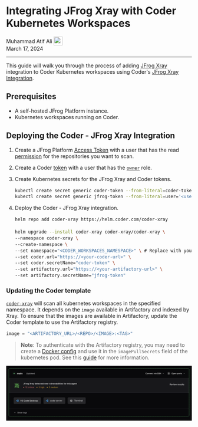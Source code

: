 # Integrating JFrog Xray with Coder Kubernetes Workspaces

<div>
  <a href="https://github.com/matifali" style="text-decoration: none; color: inherit;">
    <span style="vertical-align:middle;">Muhammad Atif Ali</span>
    <img src="https://github.com/matifali.png" width="24px" height="24px" style="vertical-align:middle; margin: 0px;"/>
  </a>
</div>
March 17, 2024

---

This guide will walk you through the process of adding
[JFrog Xray](https://jfrog.com/xray/) integration to Coder Kubernetes workspaces
using Coder's [JFrog Xray Integration](https://github.com/coder/coder-xray).

## Prerequisites

- A self-hosted JFrog Platform instance.
- Kubernetes workspaces running on Coder.

## Deploying the Coder - JFrog Xray Integration

1. Create a JFrog Platform
   [Access Token](https://jfrog.com/help/r/jfrog-platform-administration-documentation/access-tokens)
   with a user that has the read
   [permission](https://jfrog.com/help/r/jfrog-platform-administration-documentation/permissions)
   for the repositories you want to scan.
1. Create a Coder [token](../../reference/cli/tokens_create#tokens-create) with
   a user that has the [`owner`](../users#roles) role.
1. Create Kubernetes secrets for the JFrog Xray and Coder tokens.

   ```bash
   kubectl create secret generic coder-token --from-literal=coder-token='<token>'
   kubectl create secret generic jfrog-token --from-literal=user='<user>' --from-literal=token='<token>'
   ```

1. Deploy the Coder - JFrog Xray integration.

   ```bash
   helm repo add coder-xray https://helm.coder.com/coder-xray

   helm upgrade --install coder-xray coder-xray/coder-xray \
   --namespace coder-xray \
   --create-namespace \
   --set namespace="<CODER_WORKSPACES_NAMESPACE>" \ # Replace with your Coder workspaces namespace
   --set coder.url="https://<your-coder-url>" \
   --set coder.secretName="coder-token" \
   --set artifactory.url="https://<your-artifactory-url>" \
   --set artifactory.secretName="jfrog-token"
   ```

### Updating the Coder template

[`coder-xray`](https://github.com/coder/coder-xray) will scan all kubernetes
workspaces in the specified namespace. It depends on the `image` available in
Artifactory and indexed by Xray. To ensure that the images are available in
Artifactory, update the Coder template to use the Artifactory registry.

```tf
image = "<ARTIFACTORY_URL>/<REPO>/<IMAGE>:<TAG>"
```

> **Note**: To authenticate with the Artifactory registry, you may need to
> create a
> [Docker config](https://jfrog.com/help/r/jfrog-artifactory-documentation/docker-advanced-topics)
> and use it in the `imagePullSecrets` field of the kubernetes pod. See this
> [guide](../../tutorials/image-pull-secret.md) for more information.

![JFrog Xray Integration](../../images/guides/xray-integration/example.png)
